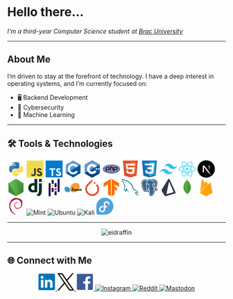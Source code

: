 <h1>Hello there...</h1>

<p>
  <em>I'm a third-year Computer Science student at <a href="https://www.bracu.ac.bd/">Brac University</a></em>
</p>

---

## About Me

I’m driven to stay at the forefront of technology. I have a deep interest in operating systems, and I’m currently focused on:

- 🖥️ Backend Development
- 🔐 Cybersecurity
- 🤖 Machine Learning

---

## 🛠️ Tools & Technologies
<p>
  <img src="https://raw.githubusercontent.com/devicons/devicon/master/icons/python/python-original.svg" alt="Python" width="40" height="40"/>
  <img src="https://raw.githubusercontent.com/devicons/devicon/master/icons/javascript/javascript-original.svg" alt="JavaScript" width="40" height="40"/>
  <img src="https://raw.githubusercontent.com/devicons/devicon/master/icons/typescript/typescript-original.svg" alt="TypeScript" width="40" height="40"/>
  <img src="https://raw.githubusercontent.com/devicons/devicon/master/icons/c/c-original.svg" alt="C" width="40" height="40"/>
  <img src="https://raw.githubusercontent.com/devicons/devicon/master/icons/cplusplus/cplusplus-original.svg" alt="Cpp" width="40" height="40"/>
  <img src="https://raw.githubusercontent.com/devicons/devicon/master/icons/php/php-original.svg" alt="C" width="40" height="40"/>  
  <img src="https://raw.githubusercontent.com/devicons/devicon/master/icons/html5/html5-original.svg" alt="HTML5" width="40" height="40"/>
  <img src="https://raw.githubusercontent.com/devicons/devicon/master/icons/css3/css3-original.svg" alt="CSS3" width="40" height="40"/>
  <img src="https://raw.githubusercontent.com/devicons/devicon/master/icons/tailwindcss/tailwindcss-original.svg" alt="Tailwind CSS" width="40" height="40"/>
  <img src="https://raw.githubusercontent.com/devicons/devicon/master/icons/react/react-original.svg" alt="React.js" width="40" height="40"/>
  <img src="https://raw.githubusercontent.com/devicons/devicon/master/icons/nextjs/nextjs-original.svg" alt="Next.js" width="40" height="40"/>
  <img src="https://raw.githubusercontent.com/devicons/devicon/master/icons/nodejs/nodejs-original.svg" alt="Node.js" width="40" height="40"/>
  <img src="https://raw.githubusercontent.com/devicons/devicon/master/icons/django/django-plain.svg" alt="Django" width="40" height="40"/>
  <img src="https://raw.githubusercontent.com/devicons/devicon/master/icons/pandas/pandas-original.svg" alt="Pandas" width="40" height="40"/>
  <img src="https://raw.githubusercontent.com/devicons/devicon/master/icons/scikitlearn/scikitlearn-original.svg" alt="scikitlearn" width="40" height="40"/>
  <img src="https://raw.githubusercontent.com/devicons/devicon/master/icons/pytorch/pytorch-original.svg" alt="PyTorch" width="40" height="40"/>
 <img src="https://raw.githubusercontent.com/devicons/devicon/master/icons/tensorflow/tensorflow-original.svg" alt="TensorFlow" width="40" height="40"/>
  <img src="https://raw.githubusercontent.com/devicons/devicon/master/icons/mysql/mysql-original.svg" alt="MySQL" width="40" height="40"/>
  <img src="https://raw.githubusercontent.com/devicons/devicon/master/icons/postgresql/postgresql-original.svg" alt="PostgreSQL" width="40" height="40"/>
  <img src="https://raw.githubusercontent.com/devicons/devicon/master/icons/prisma/prisma-original.svg" alt="MySQL" width="40" height="40"/>
  <img src="https://raw.githubusercontent.com/devicons/devicon/master/icons/mongodb/mongodb-original.svg" alt="MongoDB" width="40" height="40"/>
  <img src="https://raw.githubusercontent.com/devicons/devicon/master/icons/firebase/firebase-plain.svg" alt="Firebase" width="40" height="40"/>
  <img src="https://raw.githubusercontent.com/devicons/devicon/master/icons/debian/debian-original.svg" alt="Debian" width="40" height="40"/>
  <img src="https://upload.wikimedia.org/wikipedia/commons/3/3f/Linux_Mint_logo_without_wordmark.svg" alt="Mint" width="40" height="40"/>
  <img src="https://upload.wikimedia.org/wikipedia/commons/9/9e/UbuntuCoF.svg" alt="Ubuntu" width="40" height="40"/>  
  <img src="https://upload.wikimedia.org/wikipedia/commons/2/2b/Kali-dragon-icon.svg" alt="Kali" width="40" height="40"/>
  <img src="https://raw.githubusercontent.com/devicons/devicon/master/icons/fedora/fedora-plain.svg" alt="Fedora" width="40" height="40"/>
</p>

---

<p align="center">
  <img src="https://github-readme-stats.vercel.app/api/top-langs?username=eidraffin&show_icons=true&locale=en&layout=compact&theme=github_dark" alt="eidraffin" />
</p>

---

## 🌐 Connect with Me

<p align="center">
  <a href="https://www.linkedin.com/in/eidraffin/" target="_blank">
    <img src="https://raw.githubusercontent.com/devicons/devicon/master/icons/linkedin/linkedin-original.svg" alt="LinkedIn" width="40" height="40"/>
  </a>
  <a href="https://x.com/eidraffin" target="_blank">
    <img src="https://raw.githubusercontent.com/devicons/devicon/master/icons/twitter/twitter-original.svg" alt="X" width="40" height="40"/>
  </a>
  <a href="https://www.facebook.com/eidraffin/" target="_blank">
    <img src="https://raw.githubusercontent.com/devicons/devicon/master/icons/facebook/facebook-original.svg" alt="Facebook" width="40" height="40"/>
  </a>
  <a href="https://www.instagram.com/eidraffin" target="_blank">
    <img src="https://upload.wikimedia.org/wikipedia/commons/e/e7/Instagram_logo_2016.svg" alt="Instagram" width="40" height="40"/>
  </a>
  <a href="https://www.reddit.com/user/eidraffin/" target="_blank">
    <img src="https://upload.wikimedia.org/wikipedia/en/thumb/b/bd/Reddit_Logo_Icon.svg/1024px-Reddit_Logo_Icon.svg.png" alt="Reddit" width="40" height="40"/>
  </a>
  <a href="https://mastodon.social/@eidraffin" target="_blank">
    <img src="https://upload.wikimedia.org/wikipedia/commons/4/48/Mastodon_Logotype_%28Simple%29.svg" alt="Mastodon" width="40" height="40"/>
  </a>
</p>

